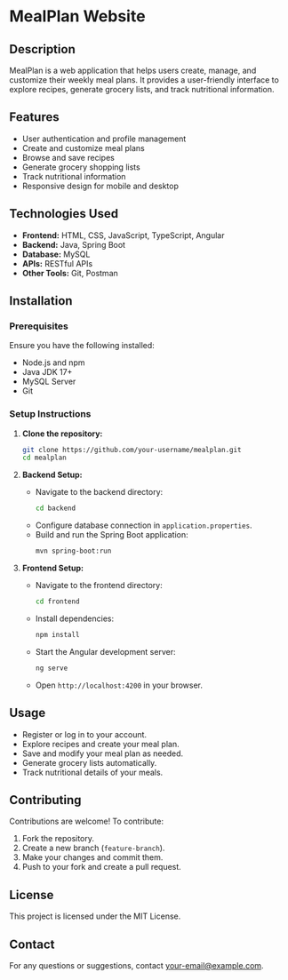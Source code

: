 # MealPlan Website

## Description
MealPlan is a web application that helps users create, manage, and customize their weekly meal plans. It provides a user-friendly interface to explore recipes, generate grocery lists, and track nutritional information.

## Features
- User authentication and profile management
- Create and customize meal plans
- Browse and save recipes
- Generate grocery shopping lists
- Track nutritional information
- Responsive design for mobile and desktop

## Technologies Used
- **Frontend:** HTML, CSS, JavaScript, TypeScript, Angular
- **Backend:** Java, Spring Boot
- **Database:** MySQL
- **APIs:** RESTful APIs
- **Other Tools:** Git, Postman

## Installation
### Prerequisites
Ensure you have the following installed:
- Node.js and npm
- Java JDK 17+
- MySQL Server
- Git

### Setup Instructions
1. **Clone the repository:**
   ```sh
   git clone https://github.com/your-username/mealplan.git
   cd mealplan
   ```
2. **Backend Setup:**
   - Navigate to the backend directory:
     ```sh
     cd backend
     ```
   - Configure database connection in `application.properties`.
   - Build and run the Spring Boot application:
     ```sh
     mvn spring-boot:run
     ```

3. **Frontend Setup:**
   - Navigate to the frontend directory:
     ```sh
     cd frontend
     ```
   - Install dependencies:
     ```sh
     npm install
     ```
   - Start the Angular development server:
     ```sh
     ng serve
     ```
   - Open `http://localhost:4200` in your browser.

## Usage
- Register or log in to your account.
- Explore recipes and create your meal plan.
- Save and modify your meal plan as needed.
- Generate grocery lists automatically.
- Track nutritional details of your meals.

## Contributing
Contributions are welcome! To contribute:
1. Fork the repository.
2. Create a new branch (`feature-branch`).
3. Make your changes and commit them.
4. Push to your fork and create a pull request.

## License
This project is licensed under the MIT License.

## Contact
For any questions or suggestions, contact [your-email@example.com](mailto:your-email@example.com).
